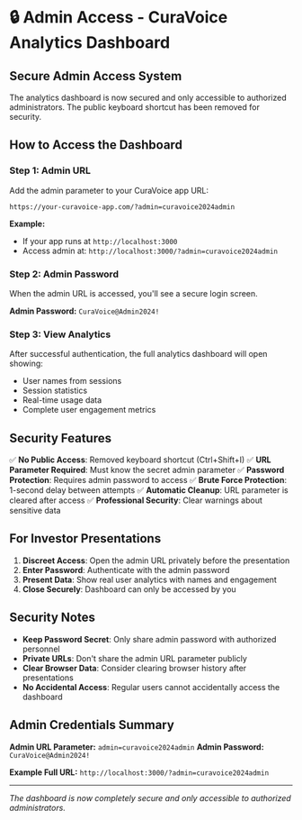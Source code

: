 # 🔒 Admin Access - CuraVoice Analytics Dashboard

## Secure Admin Access System

The analytics dashboard is now secured and only accessible to authorized administrators. The public keyboard shortcut has been removed for security.

## How to Access the Dashboard

### Step 1: Admin URL
Add the admin parameter to your CuraVoice app URL:
```
https://your-curavoice-app.com/?admin=curavoice2024admin
```

**Example:**
- If your app runs at `http://localhost:3000`
- Access admin at: `http://localhost:3000/?admin=curavoice2024admin`

### Step 2: Admin Password
When the admin URL is accessed, you'll see a secure login screen.

**Admin Password:** `CuraVoice@Admin2024!`

### Step 3: View Analytics
After successful authentication, the full analytics dashboard will open showing:
- User names from sessions
- Session statistics
- Real-time usage data
- Complete user engagement metrics

## Security Features

✅ **No Public Access**: Removed keyboard shortcut (Ctrl+Shift+I)
✅ **URL Parameter Required**: Must know the secret admin parameter
✅ **Password Protection**: Requires admin password to access
✅ **Brute Force Protection**: 1-second delay between attempts
✅ **Automatic Cleanup**: URL parameter is cleared after access
✅ **Professional Security**: Clear warnings about sensitive data

## For Investor Presentations

1. **Discreet Access**: Open the admin URL privately before the presentation
2. **Enter Password**: Authenticate with the admin password
3. **Present Data**: Show real user analytics with names and engagement
4. **Close Securely**: Dashboard can only be accessed by you

## Security Notes

- **Keep Password Secret**: Only share admin password with authorized personnel
- **Private URLs**: Don't share the admin URL parameter publicly
- **Clear Browser Data**: Consider clearing browser history after presentations
- **No Accidental Access**: Regular users cannot accidentally access the dashboard

## Admin Credentials Summary

**Admin URL Parameter:** `admin=curavoice2024admin`
**Admin Password:** `CuraVoice@Admin2024!`

**Example Full URL:**
`http://localhost:3000/?admin=curavoice2024admin`

---

*The dashboard is now completely secure and only accessible to authorized administrators.* 